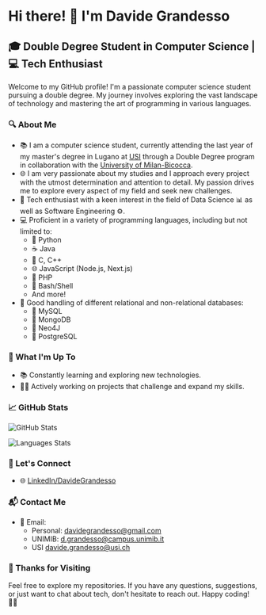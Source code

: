 # Hi there! 👋 I'm Davide Grandesso

## 🎓 Double Degree Student in Computer Science | 💻 Tech Enthusiast

Welcome to my GitHub profile! I'm a passionate computer science student pursuing a double degree. My journey involves exploring the vast landscape of technology and mastering the art of programming in various languages.

### 🔍 About Me

- 📚 I am a computer science student, currently attending the last year of my master's degree in Lugano at [USI](https://www.usi.ch) through a Double Degree program in collaboration with the [University of Milan-Bicocca](https://www.unimib.it/).
- 🌐 I am very passionate about my studies and I approach every project with the utmost determination and attention to detail. My passion drives me to explore every aspect of my field and seek new challenges.
- 🚀 Tech enthusiast with a keen interest in the field of Data Science 📊 as well as Software Engineering ⚙️.
- 💻 Proficient in a variety of programming languages, including but not limited to:
  - 🐍 Python
  - ☕ Java
  - 🎯 C, C++
  - 🌐 JavaScript (Node.js, Next.js)
  - 🐘 PHP
  - 🐚 Bash/Shell
  - And more!
- 💾 Good handling of different relational and non-relational databases:
  - 🐬 MySQL
  - 🍃 MongoDB
  - 🔄 Neo4J
  - 🐘 PostgreSQL

### 🚀 What I'm Up To

- 📚 Constantly learning and exploring new technologies.
- 👩‍💻 Actively working on projects that challenge and expand my skills.

### 📈 GitHub Stats

![GitHub Stats](https://github-readme-stats.vercel.app/api?username=dadegrande99&show_icons=true&hide_title=true&hide_border=true&count_private=true&theme=dracula&)

![Languages Stats](https://github-readme-stats.vercel.app/api/top-langs/?username=dadegrande99&theme=darcula&hide_border=true&include_all_commits=true&count_private=true&layout=compact)

### 🤝 Let's Connect

- 🌐 [LinkedIn/DavideGrandesso](https://www.linkedin.com/in/DavideGrandesso/)

### 📬 Contact Me

- 📧 Email:
  - Personal: [davidegrandesso@gmail.com](mailto:davidegrandesso@gmail.com)
  - UNIMIB: [d.grandesso@campus.unimib.it](mailto:d.grandesso@campus.unimib.it)
  - USI [davide.grandesso@usi.ch](mailto:davide.grandesso@usi.ch)

### 🎉 Thanks for Visiting

Feel free to explore my repositories. If you have any questions, suggestions, or just want to chat about tech, don't hesitate to reach out. Happy coding! 👨‍💻
